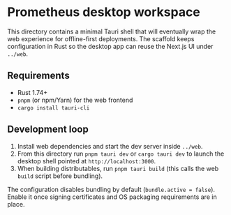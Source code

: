 # Prometheus desktop workspace

This directory contains a minimal Tauri shell that will eventually wrap the web
experience for offline-first deployments. The scaffold keeps configuration in
Rust so the desktop app can reuse the Next.js UI under `../web`.

## Requirements

- Rust 1.74+
- `pnpm` (or npm/Yarn) for the web frontend
- `cargo install tauri-cli`

## Development loop

1. Install web dependencies and start the dev server inside `../web`.
2. From this directory run `pnpm tauri dev` or `cargo tauri dev` to launch the
   desktop shell pointed at `http://localhost:3000`.
3. When building distributables, run `pnpm tauri build` (this calls the web
   `build` script before bundling).

The configuration disables bundling by default (`bundle.active = false`). Enable
it once signing certificates and OS packaging requirements are in place.
